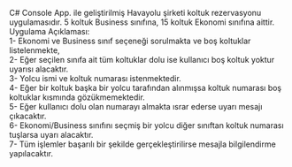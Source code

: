 C# Console App. ile geliştirilmiş Havayolu şirketi koltuk rezervasyonu uygulamasıdır. 5 koltuk Business sınıfına, 15 koltuk Ekonomi sınıfına aittir.<br />
Uygulama Açıklaması: <br />
1- Ekonomi ve Business sınıf seçeneği sorulmakta ve boş koltuklar listelenmekte,<br />
2- Eğer seçilen sınıfa ait tüm koltuklar dolu ise kullanıcı boş koltuk yoktur uyarısı alacaktır.<br />
3- Yolcu ismi ve koltuk numarası istenmektedir.<br />
4- Eğer bir koltuk başka bir yolcu tarafından alınmışsa koltuk numarası boş koltuklar kısmında gözükmemektedir.<br />
5- Eğer kullanıcı dolu olan numarayı almakta ısrar ederse uyarı mesajı çıkacaktır.<br />
6- Ekonomi/Business sınıfını seçmiş bir yolcu diğer sınıftan koltuk numarası tuşlarsa uyarı alacaktır.<br />
7- Tüm işlemler başarılı bir şekilde gerçekleştirilirse mesajla bilgilendirme yapılacaktır.<br />
